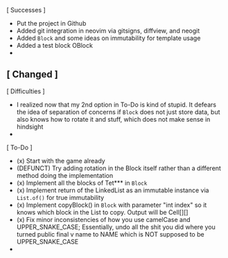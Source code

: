 [ Successes ]
- Put the project in Github 
- Added git integration in neovim via gitsigns, diffview, 
    and neogit 
- Added `Block` and some ideas on immutability for 
    template usage 
- Added a test block OBlock 
- 


[ Changed ]
- 


[ Difficulties ]
- I realized now that my 2nd option in To-Do is kind of 
    stupid. It defears the idea of separation of concerns 
    if `Block` does not just store data, but also knows 
    how to rotate it and stuff, which does not make sense 
    in hindsight 
- 


[ To-Do ]
- (x) Start with the game already 
- (DEFUNCT) Try adding rotation in the Block itself 
    rather than a different method doing the 
    implementation 
- (x) Implement all the blocks of Tet*** in `Block` 
- (x) Implement return of the LinkedList as an 
    immutable instance via `List.of()` for true 
    immutability 
- (x) Implement copyBlock() in `Block` with parameter 
    "int index" so it knows which block in the List to 
    copy. Output will be Cell[][] 
- (x) Fix minor inconsistencies of how you use camelCase 
    and UPPER_SNAKE_CASE; Essentially, undo all the shit 
    you did where you turned public final v name to NAME 
    which is NOT supposed to be UPPER_SNAKE_CASE 
- 


